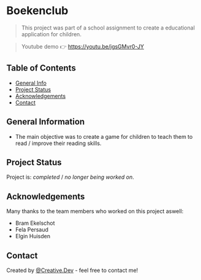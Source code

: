 # Boekenclub
> This project was part of a school assignment to create a educational application for children.

> Youtube demo 👉 https://youtu.be/jgsGMvr0-JY

## Table of Contents
* [General Info](#general-information)
* [Project Status](#project-status)
* [Acknowledgements](#acknowledgements)
* [Contact](#contact)


## General Information
- The main objective was to create a game for children to teach them to read / improve their reading skills.


## Project Status
Project is: _completed_ / _no longer being worked on_. 

## Acknowledgements
Many thanks to the team members who worked on this project aswell:

- Bram Ekelschot
- Fela Persaud
- Elgin Huisden

## Contact
Created by [@Creative.Dev](https://stud.hosted.hr.nl/1011926/portfolio/) - feel free to contact me!

